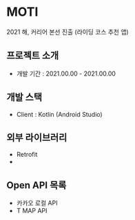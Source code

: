 # MOTI
2021 해, 커리어 본선 진출 (라이딩 코스 추천 앱)


## 프로젝트 소개 
- 개발 기간 : 2021.00.00 - 2021.00.00

## 개발 스택 
- Client : Kotlin (Android Studio)

## 외부 라이브러리 
- Retrofit
- 

## Open API 목록 
- 카카오 로컬 API
- T MAP API